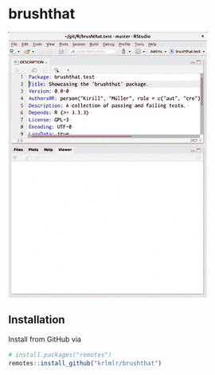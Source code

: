 # brushthat

![Showcase](assets/demo.gif)

## Installation

Install from GitHub via

``` r
# install.packages("remotes")
remotes::install_github("krlmlr/brushthat")
```
